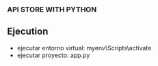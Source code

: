 ### API STORE WITH PYTHON

## Ejecution 
- ejecutar entorno virtual: myenv\Scripts\activate
- ejecutar proyecto: app.py